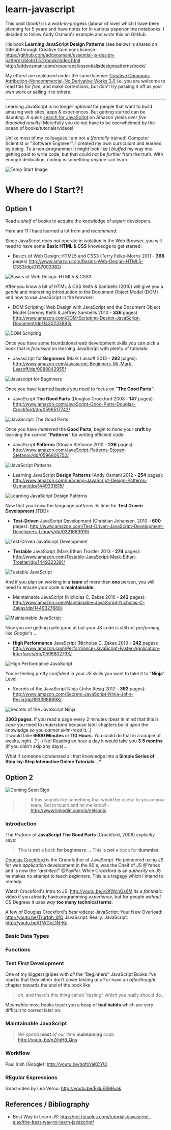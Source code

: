 learn-javascript
================

This post (book?) is a work-in-progess (labour of love) which I have been 
planning for 5 years and have notes for in various paper/online notebooks.
I decided to follow Addy Osmani's example and *write* this on GitHub.

His book **Learning JavaScript Design Patterns** (see below) is shared
on GitHub through Creative Commons license. 
https://github.com/addyosmani/essential-js-design-patterns/blob/1.5.2/book/index.html
http://addyosmani.com/resources/essentialjsdesignpatterns/book/

My efforst are realeased under the same license:
[Creative Commons Attribution-Noncommercial-No Derivative Works 3.0](http://creativecommons.org/licenses/by-nc-nd/3.0/)
i.e. you are welcome to read this for *free*, and make corrections,
but don't try passing it off as your own work or selling it to others. 

- - -
Learning JavaScript is no longer *optional* for people that want to build
amazing web sites, apps & experiences. But getting started can be daunting.
A quick 
[search for JavaScript](http://www.amazon.com/s/ref=nb_sb_noss_1?url=search-alias%3Dstripbooks&field-keywords=javascript) 
on Amazon yields over *five thousand results*! Mercifully you do not have 
to be overwhelmed by the ocean of books/tutorials/videos!

Unlike most of my colleagues I am not a (*formally* trained) Computer Scientist
or "Software Engineer", I created my own curriculum and learned by doing.
To a non-programmer it might look like I *bluffed* my way into getting paid
to write code, but that could not be *further* from the truth. 
With enough dedication, coding is something *anyone* can learn.

![Temp Start Image](http://albertaskeleton.ca/drupal/sites/default/files/page_images/start_0.jpg "Temporary Start Image")

# Where do I Start?!

## Option 1

Read a *shelf* of books to acquire the knowledge of *expert* developers.

Here are 11 I have learned a lot from and *recommend*:

Since JavaScript does not operate in isolation in the Web Browser,
you will need to have some **Basic HTML & CSS** knowledge to get started:

- Basics of Web Design: HTML5 and CSS3 (Terry Felke-Morris 
2011 - **368** pages)
http://www.amazon.com/Basics-Web-Design-HTML5-CSS3/dp/0137003382/

![Basics of Web Design: HTML5 & CSS3](http://www-fp.pearsonhighered.com/coverimage/0133128911.jpg "Basics of Web Design: HTML5 & CSS3")

After you know a bit of HTML & CSS 
Keith & Sambells (2010) will give you a *gentle* and interesting introduction 
to the Document Object Model (DOM) and how to use JavaScript in the browser:

- DOM Scripting: Web Design with JavaScript and the Document Object Model (Jeremy Keith & Jeffrey Sambells 2010 - **336** pages)
http://www.amazon.com/DOM-Scripting-Design-JavaScript-Document/dp/1430233893/

![DOM Scripting](http://img2.imagesbn.com/p/9781430233893_p0_v2_s260x420.JPG "DOM Scripting")

Once you have some foundational web development skills you can pick a book
that is *focussed* on learning JavaScript with plenty of tutorials:

- Javascript for **Beginners** (Mark Lassoff 2013 - **292** pages):
http://www.amazon.com/Javascript-Beginners-Mr-Mark-Lassoff/dp/0988842955/

![Javascript for Beginners](http://ecx.images-amazon.com/images/I/51%2B0LwpmLqL._SY344_PJlook-inside-v2,TopRight,1,0_SH20_BO1,204,203,200_.jpg "Javascript for Beginners")

Once you have learned basics you need to focus on "**The Good Parts**":

- JavaScript **The Good Parts** (Douglas Crockford 2008 - **147** pages): 
http://www.amazon.com/JavaScript-Good-Parts-Douglas-Crockford/dp/0596517742/

![JavaScript: The Good Parts](http://it-ebooks.info/images/ebooks/3/javascript_the_good_parts.jpg "JavaScript: The Good Parts")

Once you have *mastered* the **Good Parts**, begin to *hone* your **craft**
by learning the correct "**Patterns**" for writing efficient code:

- JavaScript **Patterns** (Stoyan Stefanov 2010 - **236** pages): 
http://www.amazon.com/JavaScript-Patterns-Stoyan-Stefanov/dp/0596806752/

![JavaScript Patterns](http://it-ebooks.info/images/ebooks/3/javascript_patterns.jpg "JavaScript Patterns")

- Learning JavaScript **Design Patterns** (Andy Osmani 2012 - **254** pages):
http://www.amazon.com/Learning-JavaScript-Design-Patterns-Osmani/dp/1449331815/

![Learning JavaScript Design Patterns](http://it-ebooks.info/images/ebooks/3/learning_javascript_design_patterns.jpg "Learning JavaScript Design Patterns")

Now that you know the language *patterns* 
its time for **Test Driven Development** (TDD):

- **Test-Driven** JavaScript Development (Christian Johansen, 2010 - **600** pages):
http://www.amazon.com/Test-Driven-JavaScript-Development-Developers-Library/dp/0321683919/

![Test-Driven JavaScript Development](http://it-ebooks.info/images/ebooks/10/test-driven_javascript_development.jpg "Test-Driven JavaScript Development")

- **Testable** JavaScript (Mark Ethan Trostler 2013 - **274** pages): 
http://www.amazon.com/Testable-JavaScript-Mark-Ethan-Trostler/dp/1449323391/

![Testable JavaScript](http://it-ebooks.info/images/ebooks/3/testable_javascript.jpg "Testable JavaScript")

And if you plan on working in a **team** of more than **one** person, 
you will need to ensure your code is **maintainable**:

- Maintainable JavaScript (Nicholas C. Zakas 2010 - **242** pages):
http://www.amazon.com/Maintainable-JavaScript-Nicholas-C-Zakas/dp/1449327680/

![Maintainable JavaScript](http://it-ebooks.info/images/ebooks/3/maintainable_javascript.jpg "Maintainable JavaScript")

Now you are getting quite good at but your JS code is still not *performing*
like *Google*'s ...

- **High Performance** JavaScript (Nicholas C. Zakas 2010 - **242** pages):
http://www.amazon.com/Performance-JavaScript-Faster-Application-Interfaces/dp/059680279X/

![High Performance JavaScript](http://it-ebooks.info/images/ebooks/3/high_performance_javascript.jpg "High Performance JavaScript")

You're feeling pretty *confident* in your JS skills you want to take it to
"**Ninja**" Level:

- Secrets of the JavaScript Ninja (John Resig 2012 - **392** pages):
http://www.amazon.com/Secrets-JavaScript-Ninja-John-Resig/dp/193398869X/

![Secrets of the JavaScript Ninja](http://it-ebooks.info/images/ebooks/5/secrets_of_the_javascript_ninja.jpg "Secrets of the JavaScript Ninja")

**3303 pages**. If you read a page every 2 minutes 
(bear in mind that this is *code* you need to *understand* because 
later chapters build upon the knowledge so you *cannot skim-read* it...)  
it would take **6600 Minutes** or **110 Hours**.
You could do that in a couple of weeks, *right*...? ;-)
No! Reading an hour a day it would take you **3.5 months** 
(if you didn't skip any days)...

What if someone condensed all that knowledge into a 
**Simple Series of Step-by-Step
Interactive Online Tutorials** ...?


## Option 2 

![Coming Soon Sign](http://windsorpolicepipeband.com/wp-content/uploads/coming-soon-300x300.jpg "comming soon")

>> If this sounds like something that would be useful to you or your team,
>> Get in touch and let me know! - http://www.linkedin.com/in/nelsonic

### Introduction

The *Preface* of **JavaScript The Good Parts** (Crockford, 2008) 
*explicitly* says: 

> This is **not** a book **for beginners** ...
> This is **not** a book for **dummies**.

[Douglas Crockford](http://en.wikipedia.org/wiki/Douglas_Crockford) 
is the Grandfather of JavaScript. 
He poineered using JS for web *application* development in the 90's,
was the Cheif of JS @Yahoo and is now the "*architect*" @PayPal.
While Crockford is an *authority* on JS he makes no 
attempt to teach *beginners*. This is a tragegy which I intend to remedy.

Watch Crockford's Intro to JS: http://youtu.be/v2ifWcnQs6M
its a *fantastic* video if you already have programming *experience*,
but for people *without* CS Degrees it uses *way* 
**too many technical terms**.



A few of Douglas Crockford's *best* videos:
JavaScript: Your New Overload: http://youtu.be/Trurfqh_6fQ
JavaScript: Really. JavaScript: http://youtu.be/lTWGoL1N-Kc


### Basic Data Types


### Functions

### Test *First* Development

One of my biggest gripes with *all* the "Beginners" JavaScript Books I've read
is that they either don't cover testing *at all* or have an *afterthought* 
chapter towards the end of the book like 

> oh, and there's this thing called "*testing*" which you really should do...

Meanwhile most books teach you a heap of **bad habits** which are very 
difficult to correct later on. 



### Maintainable JavaScript

> *We spend* **most** *of our time* **maintaining** *code*. 
> http://youtu.be/nZihjH6_Qns

### Workflow

Paul Irish (Google): http://youtu.be/bqfoYaKCYUI

### REgular Expressions

Good video by Lea Verou: http://youtu.be/EkluES9Rvak

## References / Bibliography

- Best Way to Learn JS: http://net.tutsplus.com/tutorials/javascript-ajax/the-best-way-to-learn-javascript/
